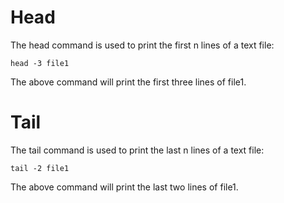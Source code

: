 # Head
The head command is used to print the first n lines of a text file:

```
head -3 file1
```

The above command will print the first three lines of file1.


# Tail
The tail command is used to print the last n lines of a text file:

```
tail -2 file1
```

The above command will print the last two lines of file1.